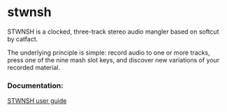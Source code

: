 # stwnsh

STWNSH is a clocked, three-track stereo audio mangler based on softcut by catfact.

The underlying principle is simple: record audio to one or more tracks, press one of the nine mash slot keys, and discover new variations of your recorded material.

### Documentation:
[STWNSH user guide](https://github.com/sonocircuit/stwnsh/blob/main/doc/STWNSH%20USER%20GUIDE%20v1.0.0.pdf)


